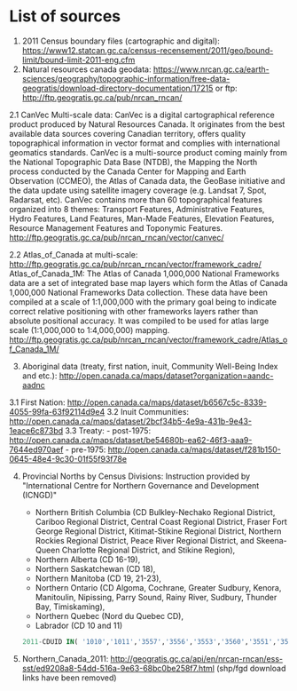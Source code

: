 # List of sources

1. 2011 Census boundary files (cartographic and digital):
https://www12.statcan.gc.ca/census-recensement/2011/geo/bound-limit/bound-limit-2011-eng.cfm
2. Natural resources canada geodata:
https://www.nrcan.gc.ca/earth-sciences/geography/topographic-information/free-data-geogratis/download-directory-documentation/17215 or ftp: http://ftp.geogratis.gc.ca/pub/nrcan_rncan/

  2.1 CanVec Multi-scale data: CanVec is a digital cartographical reference product produced by Natural Resources Canada. It originates from the best available data sources covering Canadian territory, offers quality topographical information in vector format and complies with international geomatics standards. CanVec is a multi-source product coming mainly from the National Topographic Data Base (NTDB), the Mapping the North process conducted by the Canada Center for Mapping and Earth Observation (CCMEO), the Atlas of Canada data, the GeoBase initiative and the data update using satellite imagery coverage (e.g. Landsat 7, Spot, Radarsat, etc). CanVec contains more than 60 topographical features organized into 8 themes: Transport Features, Administrative Features, Hydro Features, Land Features, Man-Made Features, Elevation Features, Resource Management Features and Toponymic Features. http://ftp.geogratis.gc.ca/pub/nrcan_rncan/vector/canvec/

  2.2 Atlas_of_Canada at multi-scale: http://ftp.geogratis.gc.ca/pub/nrcan_rncan/vector/framework_cadre/
  Atlas_of_Canada_1M: The Atlas of Canada 1,000,000 National Frameworks data are a set of integrated base map layers which form the Atlas of Canada 1,000,000 National Frameworks Data collection. These data have been compiled at a scale of 1:1,000,000 with the primary goal being to indicate correct relative positioning with other frameworks layers rather than absolute positional accuracy. It was compiled to be used for atlas large scale (1:1,000,000 to 1:4,000,000) mapping. http://ftp.geogratis.gc.ca/pub/nrcan_rncan/vector/framework_cadre/Atlas_of_Canada_1M/

3. Aboriginal data (treaty, first nation, inuit, Community Well-Being Index and etc.):
http://open.canada.ca/maps/dataset?organization=aandc-aadnc

  3.1 First Nation:  http://open.canada.ca/maps/dataset/b6567c5c-8339-4055-99fa-63f92114d9e4
  3.2 Inuit Communities: http://open.canada.ca/maps/dataset/2bcf34b5-4e9a-431b-9e43-1eace6c873bd
  3.3 Treaty:
	 - post-1975: http://open.canada.ca/maps/dataset/be54680b-ea62-46f3-aaa9-7644ed970aef
	 - pre-1975: http://open.canada.ca/maps/dataset/f281b150-0645-48e4-9c30-01f55f93f78e

4. Provincial Norths by Census Divisions:
    Instruction provided by "International Centre for Northern Governance and Development (ICNGD)"

    -	Northern British Columbia (CD Bulkley-Nechako Regional District, Cariboo Regional District, Central Coast Regional District, Fraser Fort George Regional District, Kitimat-Stikine Regional District, Northern Rockies Regional District, Peace River Regional District, and Skeena-Queen Charlotte Regional District, and Stikine Region),
    -	Northern Alberta (CD 16-19),
    -	Northern Saskatchewan (CD 18),
    -	Northern Manitoba (CD 19, 21-23),
    -	Northern Ontario (CD Algoma, Cochrane, Greater Sudbury, Kenora, Manitoulin, Nipissing, Parry Sound, Rainy River, Sudbury, Thunder Bay, Timiskaming),
    -	Northern Quebec (Nord du Quebec CD),
    -	Labrador (CD 10 and 11)

    ```sql
    2011-CDUID IN( '1010','1011','3557','3556','3553','3560','3551','3548','3549','3559','3552','3558','3554','4619','4621','4622','4623','4718','4816','4817','4819','4818','5951','5941','5945','5953','5949','5959','5955','5947','5957','2499')
    ```
5. Northern_Canada_2011:
http://geogratis.gc.ca/api/en/nrcan-rncan/ess-sst/ed9208a8-54dd-516a-9e63-68bc0be258f7.html (shp/fgd download links have been removed)
